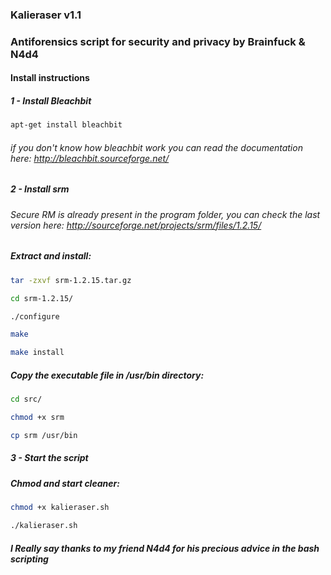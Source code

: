 ### Kalieraser v1.1  

### Antiforensics script for security and privacy by Brainfuck & N4d4




#### Install instructions


##### 1 - Install Bleachbit
```bash
apt-get install bleachbit 
```
###### if you don't know how bleachbit work you can read the documentation here: http://bleachbit.sourceforge.net/




##### 2 - Install srm 

###### Secure RM is already present in the program folder, you can check the last version here: http://sourceforge.net/projects/srm/files/1.2.15/

##### Extract and install: 
```bash
tar -zxvf srm-1.2.15.tar.gz

cd srm-1.2.15/

./configure

make

make install
```

##### Copy the executable file in /usr/bin directory:
```bash
cd src/

chmod +x srm

cp srm /usr/bin
```

##### 3 - Start the script  

##### Chmod and start cleaner:
```bash
chmod +x kalieraser.sh

./kalieraser.sh 
```

##### I Really say thanks to my friend N4d4 for his precious advice in the bash scripting 
